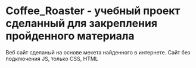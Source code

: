 # Coffee_Roaster - учебный проект сделанный для закрепления пройденного материала

Веб сайт сделаный на основе мекета найденного в интернете.
Сайт без подключения JS, только CSS, HTML
